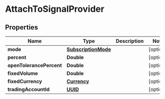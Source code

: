 # AttachToSignalProvider

## Properties
Name | Type | Description | Notes
------------ | ------------- | ------------- | -------------
**mode** | [**SubscriptionMode**](SubscriptionMode.md) |  |  [optional]
**percent** | **Double** |  |  [optional]
**openTolerancePercent** | **Double** |  |  [optional]
**fixedVolume** | **Double** |  |  [optional]
**fixedCurrency** | [**Currency**](Currency.md) |  |  [optional]
**tradingAccountId** | [**UUID**](UUID.md) |  |  [optional]
